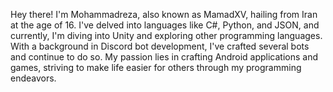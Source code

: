 Hey there! I'm Mohammadreza, also known as MamadXV, hailing from Iran at the age of 16. I've delved into languages like C#, Python, and JSON, and currently, I'm diving into Unity and exploring other programming languages. With a background in Discord bot development, I've crafted several bots and continue to do so. My passion lies in crafting Android applications and games, striving to make life easier for others through my programming endeavors.

